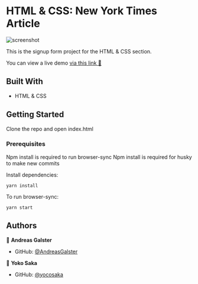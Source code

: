 # HTML & CSS: New York Times Article

![screenshot](https://user-images.githubusercontent.com/3836411/94164815-cc502300-fe89-11ea-94ab-43265d89a697.png)

This is the signup form project for the HTML & CSS section.

You can view a live demo [via this link 👀](https://raw.githack.com/AndreasGalster/mv-nyt/article/index.html)

## Built With

- HTML & CSS

## Getting Started

Clone the repo and open index.html

### Prerequisites

Npm install is required to run browser-sync
Npm install is required for husky to make new commits

Install dependencies:

```
yarn install
```

To run browser-sync:

```
yarn start
```

## Authors

👤 **Andreas Galster**

- GitHub: [@AndreasGalster](https://github.com/AndreasGalster)

👤 **Yoko Saka**

- GitHub: [@yocosaka](https://github.com/yocosaka)
